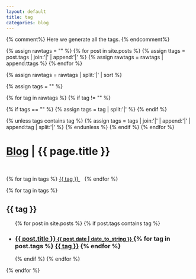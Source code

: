 ```yaml
---
layout: default
title: tag
categories: blog
---
```


{% comment%}
Here we generate all the tags.
{% endcomment%}

{% assign rawtags = "" %}
{% for post in site.posts %}
{% assign ttags = post.tags | join:'|' | append:'|' %}
{% assign rawtags = rawtags | append:ttags %}
{% endfor %}

{% assign rawtags = rawtags | split:'|' | sort %}

{% assign tags = "" %}

{% for tag in rawtags %}
{% if tag != "" %}

{% if tags == "" %}
{% assign tags = tag | split:'|' %}
{% endif %}

{% unless tags contains tag %}
{% assign tags = tags | join:'|' | append:'|' | append:tag | split:'|' %}
{% endunless %}
{% endif %}
{% endfor %}

<h1 class="page-title">
  <a href="/blog">Blog</a> | {{ page.title }}
</h1>
<br/>

<div class="posts">
<p>
{% for tag in tags %}
<a href="#{{ tag | slugify }}" class="codinfox-tag-mark"> {{ tag }} </a> &nbsp;&nbsp;
{% endfor %}

{% for tag in tags %}
<h2 id="{{ tag | slugify }}">{{ tag }}</h2>
<ul class="codinfox-category-list">
  {% for post in site.posts %}
  {% if post.tags contains tag %}
  <li>
    <h3>
      <a href="{{ post.url }}">
        {{ post.title }}
        <small>{{ post.date | date_to_string }}</small>
      </a>
      {% for tag in post.tags %}
      <a class="codinfox-tag-mark" href="/blog/tag/#{{ tag | slugify }}">{{ tag }}</a>
      {% endfor %}
    </h3>
  </li>
  {% endif %}
  {% endfor %}
</ul>
{% endfor %}

</div>